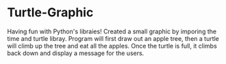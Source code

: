 # Turtle-Graphic
Having fun with Python's libraies! Created a small graphic by imporing the time and turtle libray. 
Program will first draw out an apple tree, then a turtle will climb up the tree and eat all the apples.
Once the turtle is full, it climbs back down and display a message for the users. 
